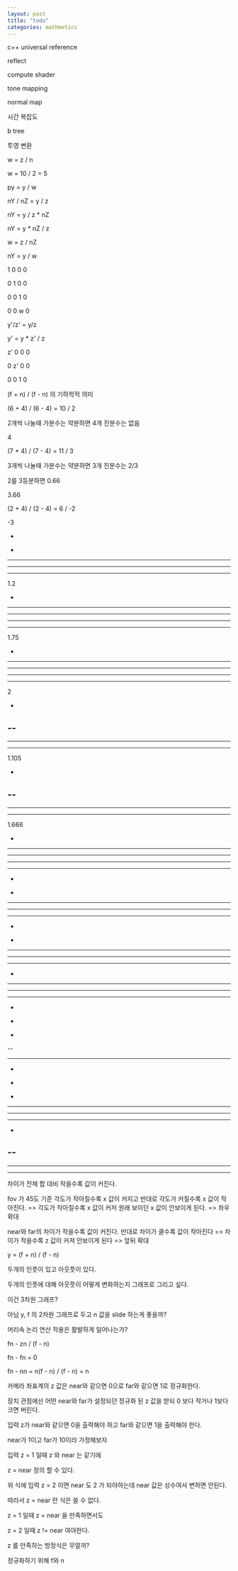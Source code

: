 ```yaml
---
layout: post
title: "todo"
categories: mathmetics
---
```


c++ universal reference

reflect

compute shader

tone mapping

normal map

시간 복잡도

b tree

투영 변환

w = z / n


w = 10 / 2 = 5


py = y / w



nY / nZ = y / z

nY = y / z * nZ


nY = y * nZ / z

w = z / nZ

nY = y / w


1 0 0 0

0 1 0 0

0 0 1 0

0 0 w 0

y'/z' = y/z

y' = y * z' / z


z' 0 0 0

0 z' 0 0 

0 0 1 0



(f + n) / (f - n) 의 기하학적 의미

(6 + 4) / (6 - 4) = 10 / 2

2개씩 나눌때 가분수는 약분하면 4개 진분수는 없음

4

(7 + 4) / (7 - 4) = 11 / 3 

3개씩 나눌때 가분수는 약분하면 3개 진분수는 2/3 

2를 3등분하면 0.66

3.66

(2 + 4) / (2 - 4) = 6 / -2


-3


*
- 
-----

------
-----

1.2


*
--- 
----

-------
----

1.75


*
--- 
---

------
---

2

*
-- 
-------------------

---------------------
-------------------

1.105

*
--
---

-----
---

1.666

*
---
----------------------

-------------------------
----------------------


*
-
-------------------------------------------


--------------------------------------------
-------------------------------------------

*
-
-------------------------------------------------------------------


--------------------------------------------------------------------
-------------------------------------------------------------------


*
--------------------------------------------------------------
---------------------------------------------------------------

-----------------------------------------------------------------------------------------------------------------------------
-

*
-
--

---
-


*
-
--------

---------
--------


*
--
-------------------------------------------------------------------


---------------------------------------------------------------------
-------------------------------------------------------------------





차이가 전체 합 대비 작을수록 값이 커진다.


fov 가 45도 기준 각도가 작아질수록 x 값이 커지고 반대로 각도가 커질수록 x 값이 작아진다.
=> 각도가 작아질수록 x 값이 커저 원래 보이던 x 값이 안보이게 된다.
=> 좌우 확대

near와 far의 차이가 작을수록 값이 커진다. 반대로 차이가 클수록 값이 작아진다
=> 차이가 작을수록 z 값이 커져 안보이게 된다
=> 앞뒤 확대


y = (f + n) / (f - n)

두개의 인풋이 있고 아웃풋이 있다.

두개의 인풋에 대해 아웃풋이 어떻게 변화하는지 그래프로 그리고 싶다.

이건 3차원 그래프?

아님 y, f 의 2차원 그래프로 두고 n 값을 slide 하는게 좋을까?









머리속 논리 연산 작용은 활발하게 일어나는가?


fn - zn / (f - n)


fn - fn = 0

fn - nn = n(f - n) / (f - n) = n 



카메라 좌표계의 z 값은 near와 같으면 0으로 far와 같으면 1로 정규화한다.

장치 관점에선 어떤 near와 far가 설정되던 정규화 된 z 값을 받되 0 보다 작거나 1보다 크면 버린다.

입력 z가 near와 같으면 0을 출력해야 하고 far와 같으면 1을 출력해야 한다. 

near가 1이고 far가 10이라 가정해보자

입력 z = 1 일때 z 와 near 는 같기에

z = near 정의 할 수 있다.

위 식에 입력 z = 2 이면 near 도 2 가 되야하는데 near 값은 상수여서 변하면 안된다.

따라서 z = near 란 식은 쓸 수 없다.



z = 1 일때 z = near 을 만족하면서도 

z = 2 일때 z != near 여야한다.

z 를 만족하는 방정식은 무얼까?






























정규화하기 위해 f와 n


